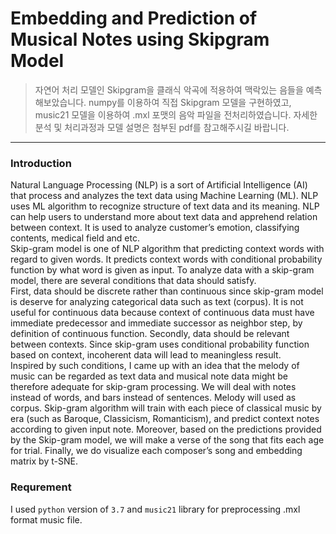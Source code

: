 
# Embedding and Prediction of Musical Notes using Skipgram Model


> 자연어 처리 모델인 Skipgram을 클래식 악곡에 적용하여 맥락있는 음들을 예측해보았습니다. numpy를 이용하여 직접 Skipgram 모델을 구현하였고, music21 모델을 이용하여 .mxl 포맷의 음악 파일을 전처리하였습니다. 자세한 분석 및 처리과정과 모델 설명은 첨부된 pdf를 참고해주시길 바랍니다. 


<hr>

### Introduction

Natural Language Processing (NLP) is a sort of Artificial Intelligence (AI) that process and analyzes the text data using Machine Learning (ML). NLP uses ML algorithm to recognize structure of text data and its meaning. NLP can help users to understand more about text data and apprehend relation between context. It is used to analyze customer’s emotion, classifying contents, medical field and etc.
<br>
Skip-gram model is one of NLP algorithm that predicting context words with regard to given words. It predicts context words with conditional probability function by what word is given as input. To analyze data with a skip-gram model, there are several conditions that data should satisfy.
<br>
First, data should be discrete rather than continuous since skip-gram model is deserve for analyzing categorical data such as text (corpus). It is not useful for continuous data because context of continuous data must have immediate predecessor and immediate successor as neighbor step, by definition of continuous function. Secondly, data should be relevant between contexts. Since skip-gram uses conditional probability function based on context, incoherent data will lead to meaningless result.
<br>
Inspired by such conditions, I came up with an idea that the melody of music can be regarded as text data and musical note data might be therefore adequate for skip-gram processing. We will deal with notes instead of words, and bars instead of sentences. Melody will used as corpus. Skip-gram algorithm will train with each piece of classical music by era (such as Baroque, Classicism, Romanticism), and predict context notes according to given input note. Moreover, based on the predictions provided by the
Skip-gram model, we will make a verse of the song that fits each age for trial. Finally, we do visualize each composer’s song and embedding matrix by t-SNE.


### Requrement

I used `python` version of `3.7` and `music21` library for preprocessing .mxl format music file.
